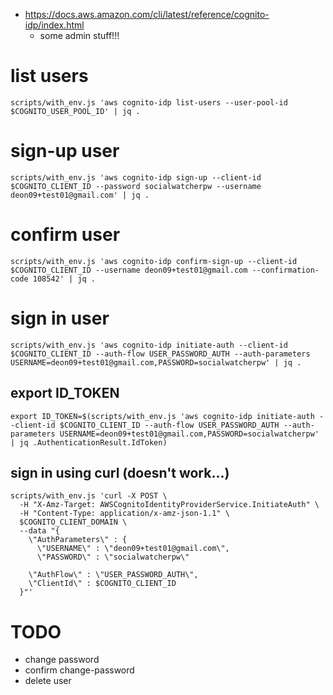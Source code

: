 - https://docs.aws.amazon.com/cli/latest/reference/cognito-idp/index.html
  - some admin stuff!!!

# list users

```
scripts/with_env.js 'aws cognito-idp list-users --user-pool-id $COGNITO_USER_POOL_ID' | jq .
```

# sign-up user

```
scripts/with_env.js 'aws cognito-idp sign-up --client-id $COGNITO_CLIENT_ID --password socialwatcherpw --username deon09+test01@gmail.com' | jq .
```

# confirm user

```
scripts/with_env.js 'aws cognito-idp confirm-sign-up --client-id $COGNITO_CLIENT_ID --username deon09+test01@gmail.com --confirmation-code 108542' | jq .
```

# sign in user

```
scripts/with_env.js 'aws cognito-idp initiate-auth --client-id $COGNITO_CLIENT_ID --auth-flow USER_PASSWORD_AUTH --auth-parameters USERNAME=deon09+test01@gmail.com,PASSWORD=socialwatcherpw' | jq .
```

## export ID_TOKEN

```
export ID_TOKEN=$(scripts/with_env.js 'aws cognito-idp initiate-auth --client-id $COGNITO_CLIENT_ID --auth-flow USER_PASSWORD_AUTH --auth-parameters USERNAME=deon09+test01@gmail.com,PASSWORD=socialwatcherpw' | jq .AuthenticationResult.IdToken)
```

## sign in using curl (doesn't work...)

```
scripts/with_env.js 'curl -X POST \
  -H "X-Amz-Target: AWSCognitoIdentityProviderService.InitiateAuth" \
  -H "Content-Type: application/x-amz-json-1.1" \
  $COGNITO_CLIENT_DOMAIN \
  --data "{
    \"AuthParameters\" : {
      \"USERNAME\" : \"deon09+test01@gmail.com\",
      \"PASSWORD\" : \"socialwatcherpw\"

    \"AuthFlow\" : \"USER_PASSWORD_AUTH\",
    \"ClientId\" : $COGNITO_CLIENT_ID
  }"'
```

# TODO

- change password
- confirm change-password
- delete user
